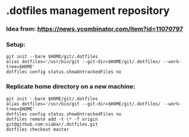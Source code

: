 # .dotfiles management repository  
### Idea from: https://news.ycombinator.com/item?id=11070797  
### Setup:  
    git init --bare $HOME/git/.dotfiles  
    alias dotfiles='/usr/bin/git --git-dir=$HOME/git/.dotfiles/ --work-tree=$HOME'  
    dotfiles config status.showUntrackedFiles no  
### Replicate home directory on a new machine:  
    git init --bare $HOME/git/.dotfiles
    alias dotfiles='/usr/bin/git --git-dir=$HOME/git/.dotfiles/ --work-tree=$HOME'
    dotfiles config status.showUntrackedFiles no
    dotfiles remote add -t \* -f origin git@github.com:viabar/.dotfiles.git
    dotfiles checkout master
